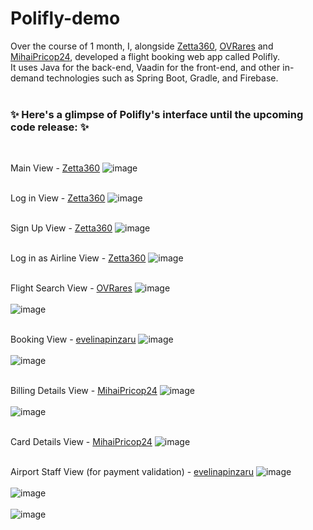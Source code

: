 # Polifly-demo
Over the course of 1 month, I, alongside [Zetta360](https://github.com/Zetta360), [OVRares](https://github.com/OVRares) and 
[MihaiPricop24](https://github.com/MihaiPricop24), developed a flight booking web app called Polifly.<br>
It uses Java for the back-end, Vaadin for the front-end, and other in-demand technologies such as Spring Boot, Gradle, and Firebase.<br><br>

### ✨ Here's a glimpse of Polifly's interface until the upcoming code release: ✨
<br>

Main View - [Zetta360](https://github.com/Zetta360)
![image](https://github.com/evelinapinzaru/Polifly-demo/assets/126123307/22e4e2ac-21f3-4dc7-93d2-a81500c6634d)<br><br>

Log in View - [Zetta360](https://github.com/Zetta360)
![image](https://github.com/evelinapinzaru/Polifly-demo/assets/126123307/ee1c42ca-277d-4543-a5bc-1b1aed63e4a6)<br><br>

Sign Up View - [Zetta360](https://github.com/Zetta360)
![image](https://github.com/evelinapinzaru/Polifly-demo/assets/126123307/3e2bd235-5e45-4aff-bde5-95cf92a8063c)<br><br>

Log in as Airline View - [Zetta360](https://github.com/Zetta360)
![image](https://github.com/evelinapinzaru/Polifly-demo/assets/126123307/2870d901-2b1e-400d-af35-e95837bad982)<br><br>

Flight Search View - [OVRares](https://github.com/OVRares)
![image](https://github.com/evelinapinzaru/Polifly-demo/assets/126123307/e77780b9-380b-44e9-a7f7-5e24c037f604)<br><br>
![image](https://github.com/evelinapinzaru/Polifly-demo/assets/126123307/7875ca23-ec96-4d06-bfb6-3a94b680317a)<br><br>

Booking View - [evelinapinzaru](https://github.com/evelinapinzaru)
![image](https://github.com/evelinapinzaru/Polifly-demo/assets/126123307/1e4d51b6-dd0b-4643-bc89-bdc4d306c324)<br><br>
![image](https://github.com/evelinapinzaru/Polifly-demo/assets/126123307/48108bd6-58c1-468d-af12-990d6af871dc)<br><br>

Billing Details View - [MihaiPricop24](https://github.com/MihaiPricop24)
![image](https://github.com/evelinapinzaru/Polifly-demo/assets/126123307/677258dd-4d9a-4bb7-a926-8094fcf352af)<br><br>
![image](https://github.com/evelinapinzaru/Polifly-demo/assets/126123307/52f46f77-9422-48d1-8153-e9c8fd71bdcd)<br><br>

Card Details View - [MihaiPricop24](https://github.com/MihaiPricop24)
![image](https://github.com/evelinapinzaru/Polifly-demo/assets/126123307/77641d00-b7ca-493f-8d49-8aed3cd7a8cb)<br><br>

Airport Staff View (for payment validation) - [evelinapinzaru](https://github.com/evelinapinzaru)
![image](https://github.com/evelinapinzaru/Polifly-demo/assets/126123307/2cb13078-7945-4e67-8947-aacf5a9dd334)<br><br>
![image](https://github.com/evelinapinzaru/Polifly-demo/assets/126123307/4fd27452-8b52-4b9b-a01c-883c0690e55d)<br><br>
![image](https://github.com/evelinapinzaru/Polifly-demo/assets/126123307/dbf88a37-7031-4f17-b97e-8532f129f341)






